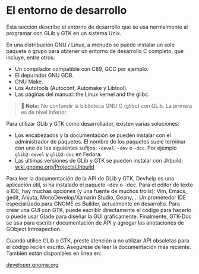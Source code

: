 # El entorno de desarrollo

Esta sección describe el entorno de desarrollo que se usa normalmente al programar con GLib y GTK en un sistema Unix.

En una distribución GNU / Linux, a menudo se puede instalar un solo paquete o grupo para obtener un entorno de desarrollo C completo, que incluye, entre otros:

* Un compilador compatible con C89, GCC por ejemplo.
* El depurador GNU GDB.
* GNU Make.
* Los Autotools (Autoconf, Automake y Libtool).
* Las páginas del manual: the Linux kernel and the glibc.

> **📌 Nota:** No confundir la biblioteca GNU C (glibc) con GLib. La primera es de nivel inferior.

Para utilizar GLib y GTK como desarrollador, existen varias soluciones:

* Los encabezados y la documentación se pueden instalar con el administrador de paquetes. El nombre de los paquetes suele terminar con uno de los siguientes sufijos: `-devel`, `-dev` o `-doc`. Por ejemplo `glib2-devel` y `glib2-doc` en Fedora.
* Las últimas versiones de GLib y GTK se pueden instalar con Jhbuild: [wiki.gnome.org/Projects/Jhbuild](https://wiki.gnome.org/Projects/Jhbuild)

Para leer la documentación de la API de GLib y GTK, Devhelp es una aplicación útil, si ha instalado el paquete -dev o -doc. Para el editor de texto o IDE, hay muchas opciones (y una fuente de muchos trolls): Vim, Emacs, gedit, Anjuta,
MonoDevelop/Xamarin Studio, Geany,... Un prometedor IDE especializado para GNOME es Builder, actualmente en desarrollo. Para crear una GUI con GTK, puede escribir directamente el código para hacerlo o puede usar Glade para diseñar la GUI gráficamente. Finalmente, GTK-Doc se usa para escribir documentación de API y agregar las anotaciones de GObject Introspection.

Cuando utilice GLib o GTK, preste atención a no utilizar API obsoletas para el código recién escrito. Asegúrese de leer la documentación más reciente. También están disponibles en línea en:

[developer.gnome.org](https://developer.gnome.org/)